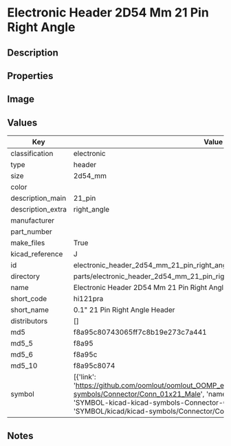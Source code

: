 # Electronic Header 2D54 Mm 21 Pin Right Angle

## Description

## Properties


## Image


## Values

| Key | Value |
| --- | --- |
| classification | electronic |
| type | header |
| size | 2d54_mm |
| color |  |
| description_main | 21_pin |
| description_extra | right_angle |
| manufacturer |  |
| part_number |  |
| make_files | True |
| kicad_reference | J |
| id | electronic_header_2d54_mm_21_pin_right_angle |
| directory | parts/electronic_header_2d54_mm_21_pin_right_angle |
| name | Electronic Header 2D54 Mm 21 Pin Right Angle |
| short_code | hi121pra |
| short_name | 0.1" 21 Pin Right Angle Header |
| distributors | [] |
| md5 | f8a95c80743065ff7c8b19e273c7a441 |
| md5_5 | f8a95 |
| md5_6 | f8a95c |
| md5_10 | f8a95c8074 |
| symbol | [{'link': 'https://github.com/oomlout/oomlout_OOMP_eda_V2/tree/main/SYMBOL/kicad/kicad-symbols/Connector/Conn_01x21_Male', 'name': 'Connector : Conn_01x21_Male', 'id': 'SYMBOL-kicad-kicad-symbols-Connector-Conn_01x21_Male', 'directory': 'SYMBOL/kicad/kicad-symbols/Connector/Conn_01x21_Male/'}] |

## Notes

